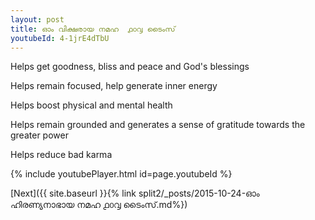 ```yaml
---
layout: post
title: ഓം വിക്ഷരായ നമഹ  ൧൦൮ ടൈംസ്
youtubeId: 4-1jrE4dTbU
---
```

 
 
Helps get goodness, bliss and peace and God's blessings
 
Helps remain focused, help generate inner energy 
 
Helps boost physical and mental health 
 
Helps remain grounded and generates a sense of gratitude towards the greater power 
 
Helps reduce bad karma
 
 
 
 


{% include youtubePlayer.html id=page.youtubeId %}
 
[Next]({{ site.baseurl }}{% link  split2/_posts/2015-10-24-ഓം ഹിരണ്യനാഭായ നമഹ ൧൦൮ ടൈംസ്.md%})
 
